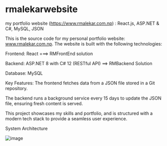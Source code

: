 # rmalekarwebsite
my portfolio website (https://www.rmalekar.com.np) : React.js, ASP.NET &amp; C#, MySQL, JSON


This is the source code for my personal portfolio website: www.rmalekar.com.np. The website is built with the following technologies:

Frontend: React ===> RMFrontEnd solution

Backend: ASP.NET 8 with C# 12 (RESTful API) ==> RMBackend Solution

Database: MySQL 

Key Features:
The frontend fetches data from a JSON file stored in a Git repository.

The backend runs a background service every 15 days to update the JSON file, ensuring fresh content is served.

This project showcases my skills and portfolio, and is structured with a modern tech stack to provide a seamless user experience.


System Architecture

![image](https://github.com/user-attachments/assets/38c2d9db-c8a1-4c52-a677-8cf9c975a557)



